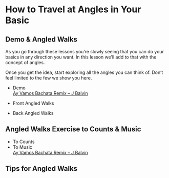 # How to Travel at Angles in Your Basic

## Demo & Angled Walks

As you go through these lessons you’re slowly seeing that you can do your basics in any direction you want. In this lesson we’ll add to that with the concept of angles.

Once you get the idea, start exploring all the angles you can think of. Don’t feel limited to the few we show you here.

* Demo
<br>[Ay Vamos Bachata Remix – J Balvin](https://www.youtube.com/watch?v=dWZbvOy2dFs)

* Front Angled Walks
* Back Angled Walks

## Angled Walks Exercise to Counts & Music

* To Counts
* To Music
<br>[Ay Vamos Bachata Remix – J Balvin](https://www.youtube.com/watch?v=dWZbvOy2dFs)

## Tips for Angled Walks
